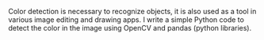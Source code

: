 Color detection is necessary to recognize objects, it is also used as a tool in various image editing and drawing apps. I write a simple Python code to detect the color in the image using OpenCV and pandas (python libraries).
